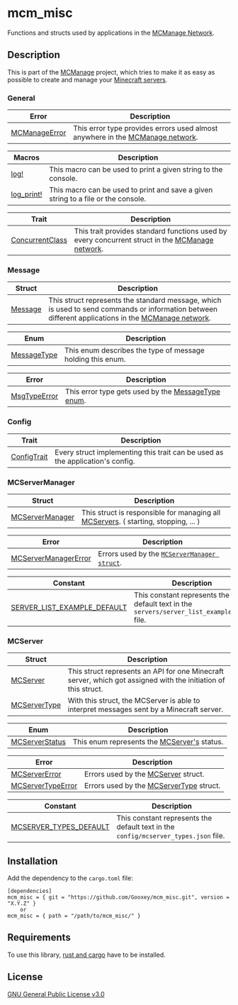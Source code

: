 # mcm_misc

Functions and structs used by applications in the [MCManage Network](https://github.com/Gooxey/MCManage.git).

## Description

This is part of the [MCManage](https://github.com/Gooxey/MCManage.git) project, which tries to make it as easy as possible to create and manage your [Minecraft servers](https://www.minecraft.net).

### General

| Error | Description |
|-|-|
| [MCManageError](./src/mcmanage_error.rs) | This error type provides errors used almost anywhere in the [MCManage network](https://github.com/Gooxey/MCManage.git). |

| Macros | Description |
|-|-|
| [log!](./src/log.rs)       | This macro can be used to print a given string to the console.                    |
| [log_print!](./src/log.rs) | This macro can be used to print and save a given string to a file or the console. |

| Trait | Description |
|-|-|
| [ConcurrentClass](./src/concurrent_class.rs) | This trait provides standard functions used by every concurrent struct in the [MCManage network](https://github.com/Gooxey/MCManage.git). |

### Message

| Struct | Description |
|-|-|
| [Message](./src/message/mod.rs) | This struct represents the standard message, which is used to send commands or information between different applications in the [MCManage network](https://github.com/Gooxey/MCManage.git). |

| Enum | Description |
|-|-|
| [MessageType](./src/message/message_type/mod.rs) | This enum describes the type of message holding this enum. |

| Error | Description |
|-|-|
| [MsgTypeError](./src/message/message_type/msg_type_error.rs) | This error type gets used by the [MessageType enum](./src/message/message_type/mod.rs). |

### Config

| Trait | Description |
|-|-|
| [ConfigTrait](./src/config_trait.rs) | Every struct implementing this trait can be used as the application's config. |

### MCServerManager

| Struct | Description |
|-|-|
| [MCServerManager](./src/mcserver_manager/mod.rs) | This struct is responsible for managing all [MCServers](./src/mcserver_manager/mcserver/mod.rs). ( starting, stopping, ... ) |

| Error | Description |
|-|-|
| [MCServerManagerError](./src/mcserver_manager/mcserver_manager_error.rs) |  Errors used by the [`MCServerManager struct`](./src/mcserver_manager/mod.rs). |

| Constant | Description |
|-|-|
| [SERVER_LIST_EXAMPLE_DEFAULT](./src/mcserver_manager/server_list_example_default.rs) | This constant represents the default text in the `servers/server_list_example.json` file. |

### MCServer

| Struct | Description |
|-|-|
| [MCServer](./src/mcserver_manager/mcserver/mod.rs)                        | This struct represents an API for one Minecraft server, which got assigned with the initiation of this struct. |
| [MCServerType](./src/mcserver_manager/mcserver/mcserver_type/mod.rs) | With this struct, the MCServer is able to interpret messages sent by a Minecraft server.                       |

| Enum | Description |
|-|-|
| [MCServerStatus](./src/mcserver_manager/mcserver/mcserver_status.rs) | This enum represents the [MCServer's](./src/mcserver_manager/mcserver/mod.rs) status. |

| Error | Description |
|-|-|
| [MCServerError](./src/mcserver_manager/mcserver/mcserver_error.rs)                             | Errors used by the [MCServer](./src/mcserver_manager/mcserver/mod.rs) struct.                        |
| [MCServerTypeError](./src/mcserver_manager/mcserver/mcserver_type/mcserver_type_error.rs) | Errors used by the [MCServerType](./src/mcserver_manager/mcserver/mcserver_type/mod.rs) struct. |

| Constant | Description |
|-|-|
| [MCSERVER_TYPES_DEFAULT](./src/mcserver_manager/mcserver/mcserver_type/mcserver_types_default.rs) | This constant represents the default text in the `config/mcserver_types.json` file. |

## Installation

Add the dependency to the `cargo.toml` file:

```text
[dependencies]
mcm_misc = { git = "https://github.com/Gooxey/mcm_misc.git", version = "X.Y.Z" }
    or
mcm_misc = { path = "/path/to/mcm_misc/" }
```

## Requirements

To use this library, [rust and cargo](https://www.rust-lang.org/tools/install) have to be installed.

## License

[GNU General Public License v3.0](https://choosealicense.com/licenses/gpl-3.0/)
